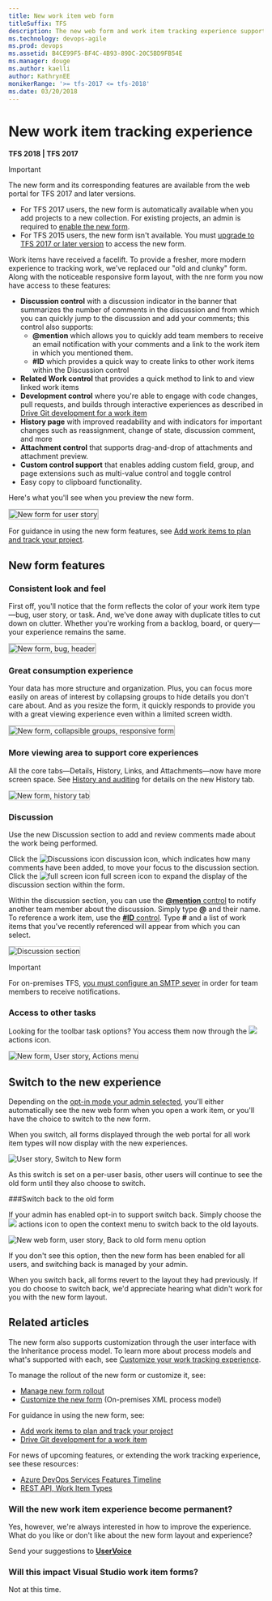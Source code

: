 ```yaml
---
title: New work item web form 
titleSuffix: TFS 
description: The new web form and work item tracking experience supports more integrated and collaborative experiences
ms.technology: devops-agile
ms.prod: devops
ms.assetid: B4CE99F5-BF4C-4B93-89DC-20C5BD9FB54E  
ms.manager: douge
ms.author: kaelli
author: KathrynEE
monikerRange: '>= tfs-2017 <= tfs-2018'
ms.date: 03/20/2018
---
```


# New work item tracking experience

**TFS 2018 | TFS 2017**  

> [!IMPORTANT]  
> The new form and its corresponding features are available from the web portal for TFS 2017 and later versions.<br/> 
> - For TFS 2017 users, the new form is automatically available when you add projects to a new collection. For existing projects, an admin is required to [enable the new form](../manage-new-form-rollout.md).<br/>
> - For TFS 2015 users, the new form isn't available. You must [upgrade to TFS 2017 or later version](https://visualstudio.microsoft.com/downloads/) to access the new form.  

Work items have received a facelift. To provide a fresher, more modern experience to tracking work, we've replaced our "old and clunky" form. Along with the noticeable responsive form layout, with the nre form you now have access to these features:

- **Discussion control** with a discussion indicator in the banner that summarizes the number of comments in the discussion and from which you can quickly jump to the discussion and add your comments; this control also supports:
	- **@mention** which allows you to quickly add team members to receive an email notification with your comments and a link to the work item in which you mentioned them.
	- **#ID** which provides a quick way to create links to other work items within the Discussion control 
- **Related Work control** that provides a quick method to link to and view linked work items 
- **Development control** where you're able to engage with code changes, pull requests, and builds through interactive experiences as described in [Drive Git development for a work item](../../boards/backlogs/connect-work-items-to-git-dev-ops.md)
- **History page** with improved readability and with indicators for important changes such as reassignment, change of state, discussion comment, and more 
- **Attachment control** that supports drag-and-drop of attachments and attachment preview.
- **Custom control support** that enables adding custom field, group, and page extensions such as multi-value control and toggle control
- Easy copy to clipboard functionality. 

Here's what you'll see when you preview the new form.  

<img src="../../boards/_shared/_img/new-form-user-story-3-col.png" alt="New form for user story" style="border: 2px solid #C3C3C3;" />

For guidance in using the new form features, see [Add work items to plan and track your project](../../boards/backlogs/add-work-items.md).   

## New form features  

### Consistent look and feel  

First off, you'll notice that the form reflects the color of your work item type&mdash;bug, user story, or task. And, we've done away with duplicate titles to cut down on clutter. Whether you're working from a backlog, board, or query&mdash;your experience remains the same.  

<img src="../../boards/_shared/_img/new-form-bug-header.png" alt="New form, bug, header" style="border: 2px solid #C3C3C3;" />

### Great consumption experience  
 
Your data has more structure and organization. Plus, you can focus more easily on areas of interest by collapsing groups to hide details you don't care about. And as you resize the form, it quickly responds to provide you with a great viewing experience even within a limited screen width.  
 
<img src="../../boards/_shared/_img/new-form-exp-resized-user-story-form.png" alt="New form, collapsible groups, responsive form" style="border: 2px solid #C3C3C3;" />


### More viewing area to support core experiences  
 
All the core tabs&mdash;Details, History, Links, and Attachments&mdash;now have more screen space. See [History and auditing](../../boards/queries/history-and-auditing.md) for details on the new History tab.

<img src="../../boards/backlogs/_img/add-work-item-history.png" alt="New form, history tab" style="border: 1px solid #C3C3C3;" />   

<a id="discussion">  </a>
### Discussion  

Use the new Discussion section to add and review comments made about the work being performed. 

Click the ![Discussions icon](../../boards/_img/icons/icon-discussions-wi.png) discussion icon, which indicates how many comments have been added, to move your focus to the discussion section.  Click the ![full screen icon](../../boards/_img/icons/fullscreen_icon.png) full screen icon to expand the display of the discussion section within the form.   

Within the discussion section, you can use the [**@mention** control](../../notifications/at-mentions.md) to notify another team member about the discussion. Simply type **@** and their name. To reference a work item, use the [**#ID** control](../../notifications/add-links-to-work-items.md). Type **#** and a list of work items that you've recently referenced will appear from which you can select.  

<img src="../../boards/backlogs/_img/add-work-items-discussion.png" alt="Discussion section" style="border: 1px solid #C3C3C3;" />  

> [!IMPORTANT]
> For on-premises TFS, [you must configure an SMTP sever](/tfs/server/admin/setup-customize-alerts) in order for team members to receive notifications.     

### Access to other tasks

Looking for the toolbar task options? You access them now through the ![](../../_img/icons/actions-icon.png) actions icon.  

<img src="../../boards/backlogs/_img/new-form-action-menu.png" alt="New form, User story, Actions menu" style="border: 1px solid #C3C3C3;" />  

<a id="switch-new">  </a> 
## Switch to the new experience  

Depending on the [opt-in mode your admin selected](../manage-new-form-rollout.md#opt-in), you'll either automatically see the new web form when you open a work item, or you'll have the choice to switch to the new form.  

When you switch, all forms displayed through the web portal for all work item types will now display with the new experiences. 

![User story, Switch to New form](../_img/m-new-form-try-switch.png)
 
As this switch is set on a per-user basis, other users will continue to see the old form until they also choose to switch.  

<a id="switch-back">  </a> 
###Switch back to the old form 

If your admin has enabled opt-in to support switch back. Simply choose the ![](../../_img/icons/actions-icon.png) actions icon to open the context menu to switch back to the old layouts.  

![New web form, user story, Back to old form menu option](../_img/m-new-form-user-story-switch-to-old-form.png)

If you don't see this option, then the new form has been enabled for all users, and switching back is managed by your admin.  

When you switch back, all forms revert to the layout they had previously. If you do choose to switch back, we'd appreciate hearing what didn't work for you with the new form layout.   

## Related articles 

The new form also supports customization through the user interface with the Inheritance process model. To learn more about process models and what's supported with each, see [Customize your work tracking experience](../customize-work.md). 

To manage the rollout of the new form or customize it, see:  
- [Manage new form rollout](../manage-new-form-rollout.md)  
- [Customize the new form](../customize-wit-form.md) (On-premises XML process model)

For guidance in using the new form, see:
- [Add work items to plan and track your project](../../boards/backlogs/add-work-items.md) 
- [Drive Git development for a work item](../../boards/backlogs/connect-work-items-to-git-dev-ops.md) 

For news of upcoming features, or extending the work tracking experience, see these resources:  
- [Azure DevOps Services Features Timeline](/vsts/release-notes/index)  
- [REST API, Work Item Types](/rest/api/vsts/processdefinitions/work%20item%20types)  


### Will the new work item experience become permanent?  

Yes, however, we're always interested in how to improve the experience. What do you like or don't like about the new form layout and experience?  

Send your suggestions to **[UserVoice](https://visualstudio.uservoice.com/forums/330519-team-services)**


### Will this impact Visual Studio work item forms?  

Not at this time.   